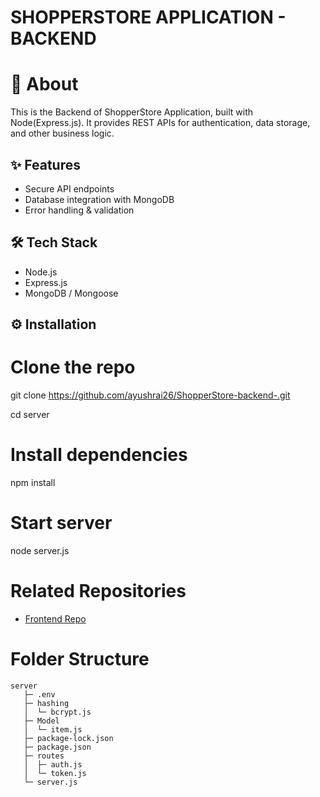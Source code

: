 # SHOPPERSTORE APPLICATION - BACKEND

# 🚀 About 

This is the Backend of ShopperStore Application, built with Node(Express.js).
It provides REST APIs for authentication, data storage, and other business logic.

## ✨ Features
- Secure API endpoints
- Database integration with MongoDB
- Error handling & validation


## 🛠 Tech Stack
- Node.js
- Express.js
- MongoDB / Mongoose


## ⚙️ Installation
# Clone the repo
git clone https://github.com/ayushrai26/ShopperStore-backend-.git

cd server

# Install dependencies
npm install

# Start server
node server.js

# Related Repositories

- [Frontend Repo](https://github.com/ayushrai26/ShopperStore-frontend-.git)


# Folder Structure
```
server
   ├─ .env
   ├─ hashing
   │  └─ bcrypt.js
   ├─ Model
   │  └─ item.js
   ├─ package-lock.json
   ├─ package.json
   ├─ routes
   │  ├─ auth.js
   │  └─ token.js
   └─ server.js




